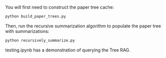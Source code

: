 You will first need to construct the paper tree cache:

```bash
python build_paper_trees.py
```

Then, run the recursive summarization algorithm to populate the paper tree with summarizations:

```bash
python recursively_summarize.py
```

testing.ipynb has a demonstration of querying the Tree RAG.